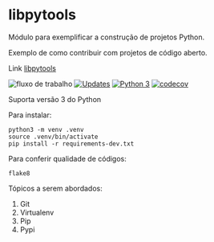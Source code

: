 # libpytools

Módulo para exemplificar a construção de projetos Python.

Exemplo de como contribuir com projetos de código aberto.

Link [libpytools](https://github.com/FerreiraMa/libpytools/)

![fluxo de trabalho](https://github.com/FerreiraMa/libpytools/actions/workflows/python-app.yml/badge.svg)
[![Updates](https://pyup.io/repos/github/FerreiraMa/libpytools/shield.svg)](https://pyup.io/repos/github/FerreiraMa/libpytools/)
[![Python 3](https://pyup.io/repos/github/FerreiraMa/libpytools/python-3-shield.svg)](https://pyup.io/repos/github/FerreiraMa/libpytools/)
[![codecov](https://codecov.io/gh/FerreiraMa/libpytools/branch/main/graph/badge.svg?token=JKWTLL7W5L)](https://codecov.io/gh/FerreiraMa/libpytools)

Suporta versão 3 do Python

Para instalar:

```console
python3 -m venv .venv
source .venv/bin/activate
pip install -r requirements-dev.txt
```

Para conferir qualidade de códigos:

```console
flake8

```

Tópicos a serem abordados:
1. Git
2. Virtualenv
3. Pip
4. Pypi